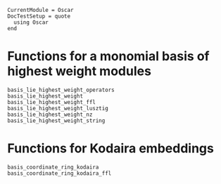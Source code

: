 ```@meta
CurrentModule = Oscar
DocTestSetup = quote
  using Oscar
end
```

# Functions for a monomial basis of highest weight modules
```@docs
basis_lie_highest_weight_operators
basis_lie_highest_weight
basis_lie_highest_weight_ffl
basis_lie_highest_weight_lusztig
basis_lie_highest_weight_nz
basis_lie_highest_weight_string
```

# Functions for Kodaira embeddings
```@docs
basis_coordinate_ring_kodaira
basis_coordinate_ring_kodaira_ffl
```
